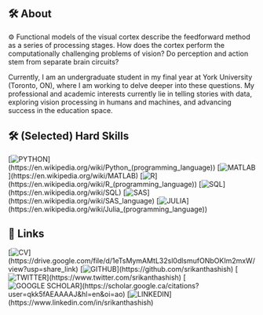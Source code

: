 ## 🛠️ About
⚙️ Functional models of the visual cortex describe the feedforward method as a series of processing stages. How does the cortex perform the computationally challenging problems of vision? Do perception and action stem from separate brain circuits?

Currently, I am an undergraduate student in my final year at York University (Toronto, ON), where I am working to delve deeper into these questions. My professional and academic interests currently lie in telling stories with data, exploring vision processing in humans and machines, and advancing success in the education space.

## 🛠️ (Selected) Hard Skills
[![PYTHON](https://img.shields.io/badge/PYTHON-rgba(7,22,24,1)?style=for-the-badge&logo=&logoColor=white)](https://en.wikipedia.org/wiki/Python_(programming_language))
[![MATLAB](https://img.shields.io/badge/MATLAB-rgba(7,22,24,1)?style=for-the-badge&logo=&logoColor=white)](https://en.wikipedia.org/wiki/MATLAB)
[![R](https://img.shields.io/badge/R-rgba(7,22,24,1)?style=for-the-badge&logo=&logoColor=white)](https://en.wikipedia.org/wiki/R_(programming_language))
[![SQL](https://img.shields.io/badge/SQL-rgba(7,22,24,1)?style=for-the-badge&logo=&logoColor=white)](https://en.wikipedia.org/wiki/SQL)
[![SAS](https://img.shields.io/badge/SAS-rgba(7,22,24,1)?style=for-the-badge&logo=&logoColor=white)](https://en.wikipedia.org/wiki/SAS_language)
[![JULIA](https://img.shields.io/badge/JULIA-rgba(7,22,24,1)?style=for-the-badge&logo=&logoColor=white)](https://en.wikipedia.org/wiki/Julia_(programming_language))

## 🔗 Links
[![CV](https://img.shields.io/badge/CV-rgba(68,1,84,1)?style=for-the-badge&logo=&logoColor=white)](https://drive.google.com/file/d/1eTsMymAMtL32sl0dlsmufONbOKIm2mxW/view?usp=share_link)
[![GITHUB](https://img.shields.io/badge/GITHUB-rgba(68,1,84,1)?style=for-the-badge&logo=GITHUB)](https://github.com/srikanthashish)
[![TWITTER](https://img.shields.io/badge/TWITTER-rgba(68,1,84,1)?style=for-the-badge&logo=TWITTER&logoColor=white)](https://www.twitter.com/srikanthashish)
[![GOOGLE SCHOLAR](https://img.shields.io/badge/GOOGLE%20SCHOLAR-rgba(68,1,84,1)?style=for-the-badge&logo=GOOGLESCHOLAR&logoColor=white)](https://scholar.google.ca/citations?user=qkk5fAEAAAAJ&hl=en&oi=ao)
[![LINKEDIN](https://img.shields.io/badge/LINKEDIN-rgba(68,1,84,1)?style=for-the-badge&logo=LINKEDIN&logoColor=white)](https://www.linkedin.com/in/srikanthashish)
